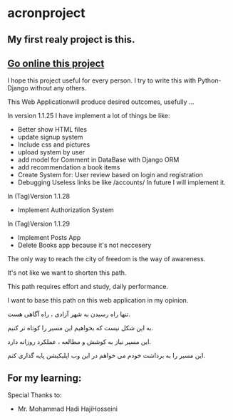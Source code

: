 # acronproject

## My first realy project is this.

## [Go online this project](https://acronproject.com/)

I hope this project useful for every person. I try to write this with Python-Django without any others. 

This Web Applicationwill produce desired outcomes, usefully ...

In version 1.1.25 I have implement a lot of things be like:
- Better show HTML files
- update signup system
- Include css and pictures
- upload system by user
- add model for Comment in DataBase with Django ORM
- add recommendation a book items
- Create System for: User review based on login and registration
- Debugging Useless links be like /accounts/ 
    In future I will implement it.

In (Tag)Version 1.1.28
- Implement Authorization System

In (Tag)Version 1.1.29
- Implement Posts App
- Delete Books app because it's not neccesery


The only way to reach the city of freedom is the way of awareness.

It's not like we want to shorten this path.

This path requires effort and study, daily performance.

I want to base this path on this web application in my opinion.

تنها راه رسیدن به شهر آزادی ، راه آگاهی هست. 

به این شکل نیست که بخواهیم این مسیر را کوتاه تر کنیم.

این مسیر نیاز به کوشش و مطالعه ، عملکرد روزانه دارد.

این مسیر را به برداشت خودم می خواهم در این وب اپلیکیشن پایه گذاری کنم.


## For my learning:

Special Thanks to:
- Mr. Mohammad Hadi HajiHosseini